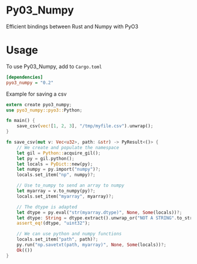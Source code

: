 # Py03_Numpy

Efficient bindings between Rust and Numpy with PyO3

# Usage

To use Py03_Numpy, add to `Cargo.toml`

```ini
[dependencies]
pyo3_numpy = "0.2"
```

Example for saving a csv
```rust
extern create pyo3_numpy;
use pyo3_numpy::pyo3::Python;

fn main() {
    save_csv(vec![1, 2, 3], "/tmp/myfile.csv").unwrap();
}

fn save_csv(mut v: Vec<u32>, path: &str) -> PyResult<()> {
    // We create and populate the namespace
    let gil = Python::acquire_gil();
    let py = gil.python();
    let locals = PyDict::new(py);
    let numpy = py.import("numpy")?;
    locals.set_item("np", numpy)?;

    // Use to_numpy to send an array to numpy
    let myarray = v.to_numpy(py)?;
    locals.set_item("myarray", myarray)?;

    // The dtype is adapted
    let dtype = py.eval("str(myarray.dtype)", None, Some(locals))?;
    let dtype: String = dtype.extract().unwrap_or("NOT A STRING".to_string());
    assert_eq!(dtype, "uint32");

    // We can use python and numpy functions
    locals.set_item("path", path)?;
    py.run("np.savetxt(path, myarray)", None, Some(locals))?;
    Ok(())
}
```